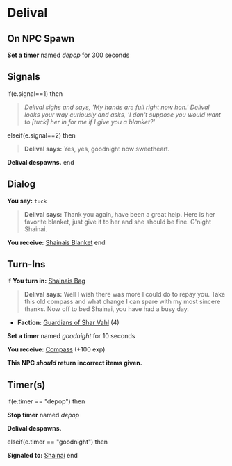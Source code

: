 # Delival
## On NPC Spawn

**Set a timer** named *depop* for 300 seconds
## Signals

if(e.signal==1) then


>*Delival sighs and says, 'My hands are full right now hon.'  Delival looks your way curiously and asks, 'I don't suppose you would want to [tuck] her in for me if I give you a blanket?'*

elseif(e.signal==2) then


>**Delival says:** Yes, yes, goodnight now sweetheart.


**Delival despawns.**
end

## Dialog

**You say:** `tuck`



>**Delival says:** Thank you again, have been a great help.  Here is her favorite blanket, just give it to her and she should be fine.  G'night Shainai.


 **You receive:**  [Shainais Blanket](/item/4478) 
end

## Turn-Ins



if **You turn in:** [Shainais Bag](/item/4460)


>**Delival says:** Well I wish there was more I could do to repay you. Take this old compass and what change I can spare with my most sincere thanks. Now off to bed Shainai, you have had a busy day.


* __Faction:__ [Guardians of Shar Vahl](/faction/1513) (4)


**Set a timer** named *goodnight* for 10 seconds


 **You receive:**  [Compass](/item/12000) (+100 exp)

**This NPC *should* return incorrect items given.**

## Timer(s)

if(e.timer == "depop") then


**Stop timer** named *depop*


**Delival despawns.**

elseif(e.timer == "goodnight") then


**Signaled to:**  [Shainai](/npc/155339)
end
